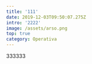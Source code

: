 ```yaml
---
title: '111'
date: 2019-12-03T09:50:07.275Z
intro: '2222'
image: /assets/arso.png
top: true
category: Operativa
---
```


333333
